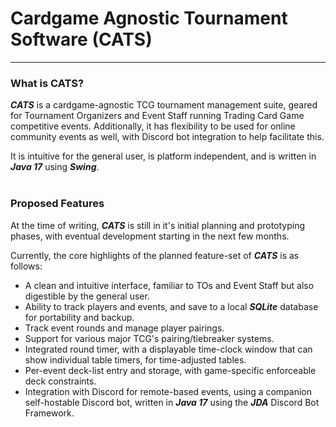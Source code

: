 # Cardgame Agnostic Tournament Software (CATS)

---

### What is CATS?

***CATS*** is a cardgame-agnostic TCG tournament management suite, geared for Tournament Organizers and Event Staff running Trading Card Game competitive events. Additionally, it has flexibility to be used for online community events as well, with Discord bot integration to help facilitate this.

It is intuitive for the general user, is platform independent, and is written in ***Java 17*** using ***Swing***.
<br><br>
### Proposed Features
At the time of writing, ***CATS*** is still in it's initial planning and prototyping phases, with eventual development starting in the next few months.

Currently, the core highlights of the planned feature-set of ***CATS*** is as follows:
* A clean and intuitive interface, familiar to TOs and Event Staff but also digestible by the general user.
* Ability to track players and events, and save to a local ***SQLite*** database for portability and backup.
* Track event rounds and manage player pairings.
* Support for various major TCG's pairing/tiebreaker systems.
* Integrated round timer, with a displayable time-clock window that can show individual table timers, for time-adjusted tables.
* Per-event deck-list entry and storage, with game-specific enforceable deck constraints.
* Integration with Discord for remote-based events, using a companion self-hostable Discord bot, written in ***Java 17*** using the ***JDA*** Discord Bot Framework.